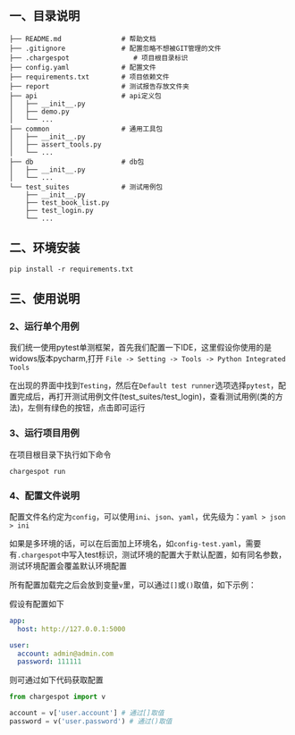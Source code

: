 ## 一、目录说明
```
├── README.md               # 帮助文档
├── .gitignore              # 配置忽略不想被GIT管理的文件
├── .chargespot                # 项目根目录标识
├── config.yaml             # 配置文件
├── requirements.txt        # 项目依赖文件
├── report                  # 测试报告存放文件夹
├── api                     # api定义包
│   ├── __init__.py
│   ├── demo.py
│   └── ...
├── common                  # 通用工具包
│   ├── __init__.py
│   ├── assert_tools.py
│   └── ...
├── db                      # db包
│   ├── __init__.py
│   └── ...
└── test_suites             # 测试用例包
    ├── __init__.py
    ├── test_book_list.py
    ├── test_login.py
    └── ...
```
## 二、环境安装
```shell script
pip install -r requirements.txt
```

## 三、使用说明

### 2、运行单个用例
我们统一使用pytest单测框架，首先我们配置一下IDE，这里假设你使用的是widows版本pycharm,打开 ``File -> Setting -> Tools -> Python Integrated Tools``

在出现的界面中找到``Testing``，然后在``Default test runner``选项选择``pytest``，配置完成后，再打开测试用例文件(test_suites/test_login)，查看测试用例(类的方法)，左侧有绿色的按钮，点击即可运行

### 3、运行项目用例
在项目根目录下执行如下命令
```shell script
chargespot run
```

### 4、配置文件说明
配置文件名约定为``config``，可以使用``ini``、``json``、``yaml``，优先级为：``yaml > json > ini``

如果是多环境的话，可以在后面加上环境名，如``config-test.yaml``，需要有``.chargespot``中写入test标识，测试环境的配置大于默认配置，如有同名参数，测试环境配置会覆盖默认环境配置

所有配置加载完之后会放到变量``v``里，可以通过``[]``或``()``取值，如下示例：

假设有配置如下
```yaml
app:
  host: http://127.0.0.1:5000

user:
  account: admin@admin.com
  password: 111111

```
则可通过如下代码获取配置

```python
from chargespot import v

account = v['user.account'] # 通过[]取值
password = v('user.password') # 通过()取值

```
